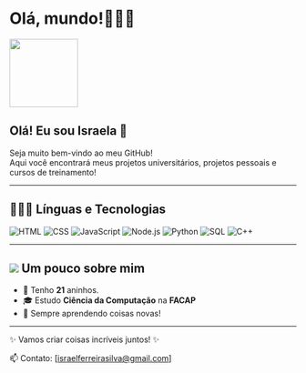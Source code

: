 
# Olá, mundo!🩷🩷🩷 

   <img src="https://media4.giphy.com/media/v1.Y2lkPTc5MGI3NjExdzljMWtzMGc5MDdkcWZmc200bnAzanp0M21pMWh3eDJ4bjB5NnVyZyZlcD12MV9pbnRlcm5hbF9naWZfYnlfaWQmY3Q9Zw/hENDkVRxKsctCpuAun/giphy.gif" width="120"/>

   ## Olá! Eu sou Israela 🌷

 Seja muito bem-vindo ao meu GitHub!  
Aqui você encontrará meus projetos universitários, projetos pessoais e cursos de treinamento!

---

## 👩🏼‍💻 Línguas e Tecnologias

![HTML](https://img.icons8.com/windows/32/F25081/html.png) 
![CSS](https://img.icons8.com/material-outlined/32/F25081/css.png) 
![JavaScript](https://img.icons8.com/parakeet-line/32/F25081/js.png) 
![Node.js](https://img.icons8.com/windows/32/F25081/nodejs.png) 
![Python](https://img.icons8.com/connect/32/F25081/python.png) 
![SQL](https://img.icons8.com/material-outlined/32/F25081/sql.png) 
![C++](https://img.icons8.com/ios-filled/32/F25081/c-plus-plus-logo.png) 

---

## ![](https://img.icons8.com/color-glass/24/pink-cute-folder.png) Um pouco sobre mim

- 🌸 Tenho **21** aninhos.  
- 🎓 Estudo **Ciência da Computação** na **FACAP**  
- 🚀 Sempre aprendendo coisas novas!  

---

✨ Vamos criar coisas incríveis juntos! ✨  

📫 Contato: [israelferreirasilva@gmail.com]



<!--
**IsraelaSilva/IsraelaSilva** is a ✨ _special_ ✨ repository because its `README.md` (this file) appears on your GitHub profile.

Here are some ideas to get you started:

- 🔭 I’m currently working on ...
- 🌱 I’m currently learning ...
- 👯 I’m looking to collaborate on ...
- 🤔 I’m looking for help with ...
- 💬 Ask me about ...
- 📫 How to reach me: ...
- 😄 Pronouns: ...
- ⚡ Fun fact: ...
-->
